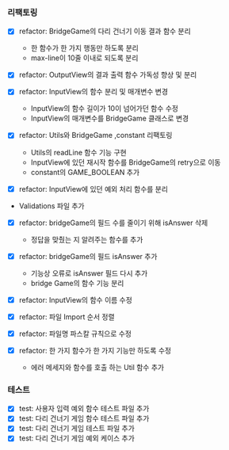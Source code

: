 ### 리팩토링

- [x] refactor: BridgeGame의 다리 건너기 이동 결과 함수 분리

  - 한 함수가 한 가지 행동만 하도록 분리
  - max-line이 10줄 이내로 되도록 분리

- [x] refactor: OutputView의 결과 출력 함수 가독성 향상 및 분리

- [x] refactor: InputView의 함수 분리 및 매개변수 변경

  - InputView의 함수 길이가 10이 넘어가던 함수 수정
  - InputView의 매개변수를 BridgeGame 클래스로 변경

- [x] refactor: Utils와 BridgeGame ,constant 리팩토링

  - Utils의 readLine 함수 기능 구현
  - InputView에 있던 재시작 함수를 BridgeGame의 retry으로 이동
  - constant의 GAME_BOOLEAN 추가

- [x] refactor: InputView에 있던 예외 처리 함수를 분리
- Validations 파일 추가

- [x] refactor: bridgeGame의 필드 수를 줄이기 위해 isAnswer 삭제

  - 정답을 맞췄는 지 알려주는 함수를 추가

- [x] refactor: bridgeGame의 필드 isAnswer 추가

  - 기능상 오류로 isAnswer 필드 다시 추가
  - bridge Game의 함수 기능 분리

- [x] refactor: InputView의 함수 이름 수정

- [x] refactor: 파일 Import 순서 정렬

- [x] refactor: 파일명 파스칼 규칙으로 수정

- [x] refactor: 한 가지 함수가 한 가지 기능만 하도록 수정
  - 에러 메세지와 함수를 호출 하는 Util 함수 추가

### 테스트

- [x] test: 사용자 입력 예외 함수 테스트 파일 추가
- [x] test: 다리 건너기 게임 함수 테스트 파일 추가
- [x] test: 다리 건너기 게임 테스트 파일 추가
- [x] test: 다리 건너기 게임 예외 케이스 추가
